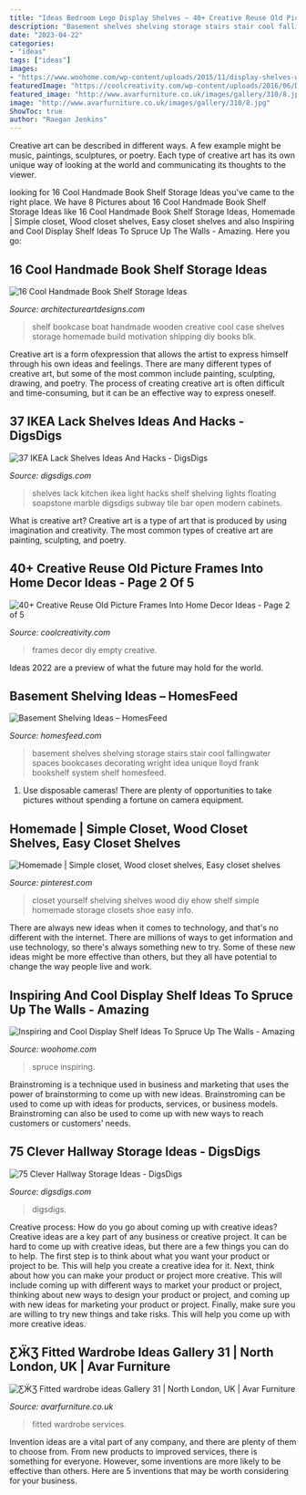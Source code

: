 ```yaml
---
title: "Ideas Bedroom Lego Display Shelves ~ 40+ Creative Reuse Old Picture Frames Into Home Decor Ideas"
description: "Basement shelves shelving storage stairs stair cool fallingwater spaces bookcases decorating wright idea unique lloyd frank bookshelf system shelf homesfeed"
date: "2023-04-22"
categories:
- "ideas"
tags: ["ideas"]
images:
- "https://www.woohome.com/wp-content/uploads/2015/11/display-shelves-woohome-7.jpg"
featuredImage: "https://coolcreativity.com/wp-content/uploads/2016/06/DIY-Wall-Art-Out-of-Empty-Picture-Frames-.jpg"
featured_image: "http://www.avarfurniture.co.uk/images/gallery/310/8.jpg"
image: "http://www.avarfurniture.co.uk/images/gallery/310/8.jpg"
ShowToc: true
author: "Raegan Jenkins"
---
```



Creative art can be described in different ways. A few example might be music, paintings, sculptures, or poetry. Each type of creative art has its own unique way of looking at the world and communicating its thoughts to the viewer.

	

		
looking for 16 Cool Handmade Book Shelf Storage Ideas you've came to the right place. We have 8 Pictures about 16 Cool Handmade Book Shelf Storage Ideas like 16 Cool Handmade Book Shelf Storage Ideas, Homemade | Simple closet, Wood closet shelves, Easy closet shelves and also Inspiring and Cool Display Shelf Ideas To Spruce Up The Walls - Amazing. Here you go:
		
    
## 16 Cool Handmade Book Shelf Storage Ideas

<img loading=lazy src="https://www.architectureartdesigns.com/wp-content/uploads/2014/04/16-Cool-Handmade-Book-Shelf-Storage-Ideas-10-630x845.jpg" onerror="this.onerror=null;this.src='https://tse2.mm.bing.net/th?id=OIP.cF0TUydDf4gpGnGCAQDO-gHaJ7&amp;pid=15.1';" alt="16 Cool Handmade Book Shelf Storage Ideas">

_Source: architectureartdesigns.com_

>shelf bookcase boat handmade wooden creative cool case shelves storage homemade build motivation shipping diy books blk. 

	

Creative art is a form ofexpression that allows the artist to express himself through his own ideas and feelings. There are many different types of creative art, but some of the most common include painting, sculpting, drawing, and poetry. The process of creating creative art is often difficult and time-consuming, but it can be an effective way to express oneself.

    
## 37 IKEA Lack Shelves Ideas And Hacks - DigsDigs

<img loading=lazy src="http://www.digsdigs.com/photos/2016/10/06-light-up-Lack-shelves-in-the-kitchen.jpg" onerror="this.onerror=null;this.src='https://tse2.mm.bing.net/th?id=OIP.lcKD8FoWIjCx2sEk9OBtRwHaLR&amp;pid=15.1';" alt="37 IKEA Lack Shelves Ideas And Hacks - DigsDigs">

_Source: digsdigs.com_

>shelves lack kitchen ikea light hacks shelf shelving lights floating soapstone marble digsdigs subway tile bar open modern cabinets. 

	

What is creative art?
Creative art is a type of art that is produced by using imagination and creativity. The most common types of creative art are painting, sculpting, and poetry.

    
## 40+ Creative Reuse Old Picture Frames Into Home Decor Ideas - Page 2 Of 5

<img loading=lazy src="https://coolcreativity.com/wp-content/uploads/2016/06/DIY-Wall-Art-Out-of-Empty-Picture-Frames-.jpg" onerror="this.onerror=null;this.src='https://tse3.mm.bing.net/th?id=OIP.Bws8QhBTfbUa3mPaYV9e-wHaLK&amp;pid=15.1';" alt="40+ Creative Reuse Old Picture Frames Into Home Decor Ideas - Page 2 of 5">

_Source: coolcreativity.com_

>frames decor diy empty creative. 

	

Ideas 2022 are a preview of what the future may hold for the world.

    
## Basement Shelving Ideas – HomesFeed

<img loading=lazy src="https://homesfeed.com/wp-content/uploads/2015/08/Unique-and-cool-shelving-system-idea-for-basement.jpg" onerror="this.onerror=null;this.src='https://tse1.mm.bing.net/th?id=OIP.JtbUR1HxU8m3Yk3AQ0jVKwHaKG&amp;pid=15.1';" alt="Basement Shelving Ideas – HomesFeed">

_Source: homesfeed.com_

>basement shelves shelving storage stairs stair cool fallingwater spaces bookcases decorating wright idea unique lloyd frank bookshelf system shelf homesfeed. 

	

1. Use disposable cameras! There are plenty of opportunities to take pictures without spending a fortune on camera equipment.

    
## Homemade | Simple Closet, Wood Closet Shelves, Easy Closet Shelves

<img loading=lazy src="https://i.pinimg.com/736x/6b/23/c4/6b23c47b4b2b23f6de9c8d13caee6dd3--diy-closet-shelves-closet-redo.jpg" onerror="this.onerror=null;this.src='https://tse2.mm.bing.net/th?id=OIP.nOMrtHzlkgRhHSX-s11xPwHaJ4&amp;pid=15.1';" alt="Homemade | Simple closet, Wood closet shelves, Easy closet shelves">

_Source: pinterest.com_

>closet yourself shelving shelves wood diy ehow shelf simple homemade storage closets shoe easy info. 

	

There are always new ideas when it comes to technology, and that's no different with the internet. There are millions of ways to get information and use technology, so there's always something new to try. Some of these new ideas might be more effective than others, but they all have potential to change the way people live and work.

    
## Inspiring And Cool Display Shelf Ideas To Spruce Up The Walls - Amazing

<img loading=lazy src="https://www.woohome.com/wp-content/uploads/2015/11/display-shelves-woohome-7.jpg" onerror="this.onerror=null;this.src='https://tse4.mm.bing.net/th?id=OIP.49PYQ1sdtQywo8em3q91FAHaOw&amp;pid=15.1';" alt="Inspiring and Cool Display Shelf Ideas To Spruce Up The Walls - Amazing">

_Source: woohome.com_

>spruce inspiring. 

	

Brainstroming is a technique used in business and marketing that uses the power of brainstorming to come up with new ideas. Brainstroming can be used to come up with ideas for products, services, or business models. Brainstroming can also be used to come up with new ways to reach customers or customers’ needs.

    
## 75 Clever Hallway Storage Ideas - DigsDigs

<img loading=lazy src="https://www.digsdigs.com/photos/2013/08/63-clever-hallway-storage-ideas-4.jpg" onerror="this.onerror=null;this.src='https://tse3.mm.bing.net/th?id=OIP.1j_WuQV-rPcM9g1aeBcmWAHaLH&amp;pid=15.1';" alt="75 Clever Hallway Storage Ideas - DigsDigs">

_Source: digsdigs.com_

>digsdigs. 

	

Creative process: How do you go about coming up with creative ideas?
Creative ideas are a key part of any business or creative project. It can be hard to come up with creative ideas, but there are a few things you can do to help. The first step is to think about what you want your product or project to be. This will help you create a creative idea for it. Next, think about how you can make your product or project more creative. This will include coming up with different ways to market your product or project, thinking about new ways to design your product or project, and coming up with new ideas for marketing your product or project. Finally, make sure you are willing to try new things and take risks. This will help you come up with more creative ideas.

    
## ƸӜƷ Fitted Wardrobe Ideas Gallery 31 | North London, UK | Avar Furniture

<img loading=lazy src="http://www.avarfurniture.co.uk/images/gallery/310/8.jpg" onerror="this.onerror=null;this.src='https://tse2.mm.bing.net/th?id=OIP.-HPTQR0hiZ8L7ECJ623zMgHaLI&amp;pid=15.1';" alt="ƸӜƷ Fitted wardrobe ideas Gallery 31 | North London, UK | Avar Furniture">

_Source: avarfurniture.co.uk_

>fitted wardrobe services. 

	

Invention ideas are a vital part of any company, and there are plenty of them to choose from. From new products to improved services, there is something for everyone. However, some inventions are more likely to be effective than others. Here are 5 inventions that may be worth considering for your business.


